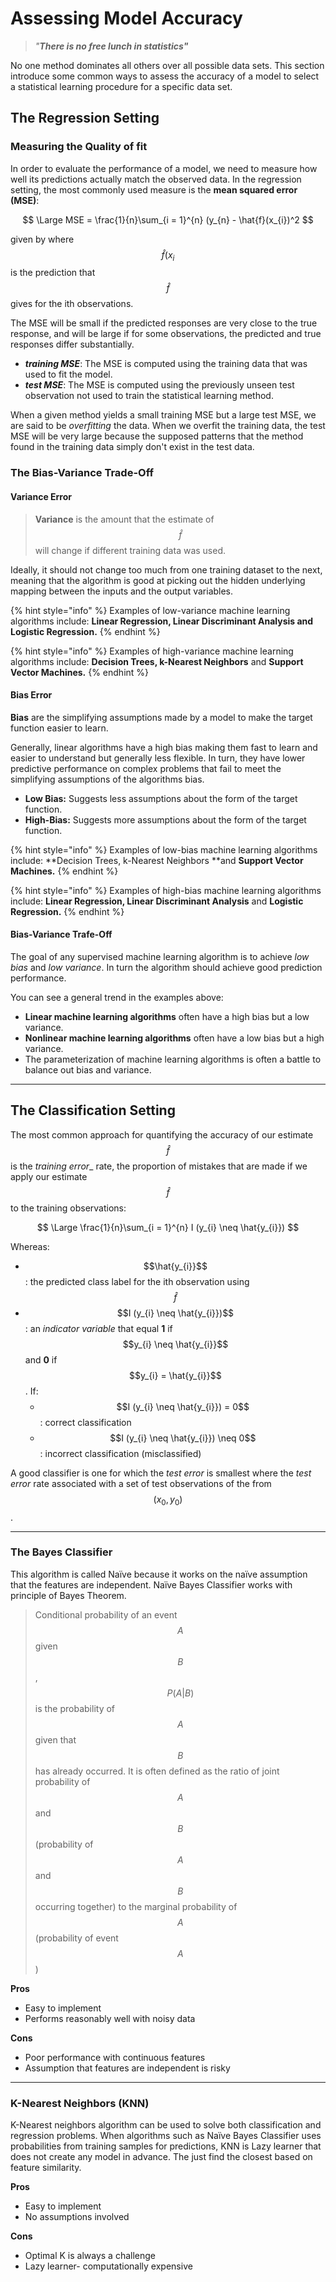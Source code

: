 # Assessing Model Accuracy

> _"**There is no free lunch in statistics"**_

No one method dominates all others over all possible data sets. This section introduce some common ways to assess the accuracy of a model to select a statistical learning procedure for a specific data set.



## The Regression Setting

### Measuring the Quality of fit

In order to evaluate the performance of a model, we need to measure how well its predictions actually match the observed data. In the regression setting, the most commonly used measure is the **mean squared error (MSE)**:

$$
\Large MSE = \frac{1}{n}\sum_{i = 1}^{n} (y_{n} - \hat{f}(x_{i})^2
$$

given by where $$\hat{f}(x_{i}$$ is the prediction that $$\hat{f}$$ gives for the ith observations.

The MSE will be small if the predicted responses are very close to the true response, and will be large if for some observations, the predicted and true responses differ substantially.

* _**training MSE**_: The MSE is computed using the training data that was used to fit the model.
* _**test MSE**_: The MSE is computed using the previously unseen test observation not used to train the statistical learning method.

When a given method yields a small training MSE but a large test MSE, we are said to be _overfitting_ the data. When we overfit the training data, the test MSE will be very large because the supposed patterns that the method found in the training data simply don't exist in the test data.

### The Bias-Variance Trade-Off

#### **Variance Error**

> **Variance** is the amount that the estimate of $$\hat{f}$$ will change if different training data was used.

Ideally, it should not change too much from one training dataset to the next, meaning that the algorithm is good at picking out the hidden underlying mapping between the inputs and the output variables.

{% hint style="info" %}
Examples of low-variance machine learning algorithms include: **Linear Regression, Linear Discriminant Analysis and Logistic Regression.**
{% endhint %}

{% hint style="info" %}
Examples of high-variance machine learning algorithms include: **Decision Trees, k-Nearest Neighbors** and **Support Vector Machines.**
{% endhint %}

#### **Bias Error**

**Bias** are the simplifying assumptions made by a model to make the target function easier to learn.

Generally, linear algorithms have a high bias making them fast to learn and easier to understand but generally less flexible. In turn, they have lower predictive performance on complex problems that fail to meet the simplifying assumptions of the algorithms bias.

* **Low Bias:** Suggests less assumptions about the form of the target function.
* **High-Bias:** Suggests more assumptions about the form of the target function.

{% hint style="info" %}
Examples of low-bias machine learning algorithms include: **Decision Trees, k-Nearest Neighbors **and **Support Vector Machines.**
{% endhint %}

{% hint style="info" %}
Examples of high-bias machine learning algorithms include: **Linear Regression, Linear Discriminant Analysis** and **Logistic Regression.**
{% endhint %}

#### **Bias-Variance Trafe-Off**

The goal of any supervised machine learning algorithm is to achieve _low bias_ and _low variance_. In turn the algorithm should achieve good prediction performance.

You can see a general trend in the examples above:

* **Linear machine learning algorithms** often have a high bias but a low variance.
* **Nonlinear machine learning algorithms** often have a low bias but a high variance.
* The parameterization of machine learning algorithms is often a battle to balance out bias and variance.

***

## The Classification Setting

The most common approach for quantifying the accuracy of our estimate $$\hat{f}$$ is the _training error_\_ rate, the proportion of mistakes that are made if we apply our estimate $$\hat{f}$$ to the training observations:

$$
\Large \frac{1}{n}\sum_{i = 1}^{n} I (y_{i} \neq \hat{y_{i}})
$$

Whereas:

* $$\hat{y_{i}}$$: the predicted class label for the ith observation using $$\hat{f}$$
* $$I (y_{i} \neq \hat{y_{i}})$$: an _indicator variable_ that equal **1** if $$y_{i} \neq \hat{y_{i}}$$ and **0** if $$y_{i} = \hat{y_{i}}$$. If:
  * $$I (y_{i} \neq \hat{y_{i}}) = 0$$: correct classification
  * $$I (y_{i} \neq \hat{y_{i}}) \neq 0$$: incorrect classification (misclassified)

A good classifier is one for which the _test error_ is smallest where the _test error_ rate associated with a set of test observations of the from $$(x_{0}, y_{0})$$.

***

### The Bayes Classifier

This algorithm is called Naïve because it works on the naïve assumption that the features are independent. Naïve Bayes Classifier works with principle of Bayes Theorem.

> Conditional probability of an event $$A$$ given $$B$$, $$P(A|B)$$ is the probability of $$A$$ given that $$B$$ has already occurred. It is often defined as the ratio of joint probability of $$A$$ and $$B$$ (probability of $$A$$ and $$B$$ occurring together) to the marginal probability of $$A$$ (probability of event $$A$$)

**Pros**

* Easy to implement
* Performs reasonably well with noisy data

**Cons**

* Poor performance with continuous features
* Assumption that features are independent is risky

***

### K-Nearest Neighbors (KNN)

K-Nearest neighbors algorithm can be used to solve both classification and regression problems. When algorithms such as Naïve Bayes Classifier uses probabilities from training samples for predictions, KNN is Lazy learner that does not create any model in advance. The just find the closest based on feature similarity.

**Pros**

* Easy to implement
* No assumptions involved

**Cons**

* Optimal K is always a challenge
* Lazy learner- computationally expensive
